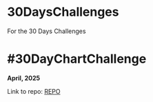 # 30DaysChallenges
For the 30 Days Challenges

# #30DayChartChallenge
**April, 2025**

Link to repo: [REPO](https://github.com/30DayChartChallenge/Edition2025)

